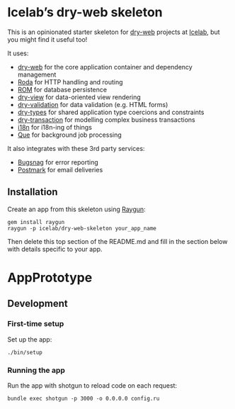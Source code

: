 # Icelab’s dry-web skeleton

This is an opinionated starter skeleton for [dry-web][dry-web] projects at [Icelab](http://icelab.com.au/), but you might find it useful too!

It uses:

* [dry-web][dry-web] for the core application container and dependency management
* [Roda][roda] for HTTP handling and routing
* [ROM][rom] for database persistence
* [dry-view][dry-view] for data-oriented view rendering
* [dry-validation][dry-validation] for data validation (e.g. HTML forms)
* [dry-types][dry-types] for shared application type coercions and constraints
* [dry-transaction][dry-transaction] for modelling complex business transactions
* [i18n][i18n] for i18n-ing of things
* [Que][que] for background job processing

It also integrates with these 3rd party services:

* [Bugsnag][bugsnag] for error reporting
* [Postmark][bugsnag] for email deliveries

[bugsnag]: https://bugsnag.com
[dry-transaction]:  http://dry-rb.org/gems/dry-transaction
[dry-types]:  http://dry-rb.org/gems/dry-types
[dry-validation]: http://dry-rb.org/gems/dry-validation
[dry-view]: https://github.com/dry-rb/dry-view
[dry-web]: https://github.com/dry-rb/dry-web
[i18n]: https://github.com/svenfuchs/i18n
[postmark]: https://postmarkapp.com
[que]: https://github.com/chanks/que
[roda]: http://roda.jeremyevans.net/
[rom]: http://rom-rb.org/

## Installation

Create an app from this skeleton using [Raygun](https://github.com/carbonfive/raygun):

```
gem install raygun
raygun -p icelab/dry-web-skeleton your_app_name
```

Then delete this top section of the README.md and fill in the section below with details specific to your app.

# AppPrototype

## Development

### First-time setup

Set up the app:

```
./bin/setup
```

### Running the app

Run the app with shotgun to reload code on each request:

```
bundle exec shotgun -p 3000 -o 0.0.0.0 config.ru
```
